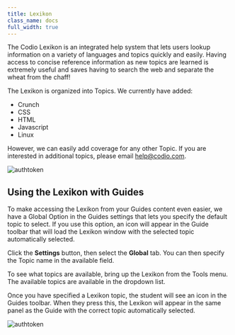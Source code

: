 ```yaml
---
title: Lexikon
class_name: docs
full_width: true
---
```


The Codio Lexikon is an integrated help system that lets users lookup information on a variety of languages and topics quickly and easily. Having access to concise reference information as new topics are learned is extremely useful and saves having to search the web and separate the wheat from the chaff!

The Lexikon is organized into Topics. 
We currently have added:

- Crunch
- CSS
- HTML
- Javascript
- Linux

However, we can easily add coverage for any other Topic. If you are interested in additional topics, please email help@codio.com.

<img alt="authtoken" src="/img/docs/lexicon.png" class="simple"/>

## Using the Lexikon with Guides
To make accessing the Lexikon from your Guides content even easier, we have a Global Option in the Guides settings that lets you specify the default topic to select. If you use this option, an icon will appear in the Guide toolbar that will load the Lexikon window with the selected topic automatically selected.

Click the **Settings** button, then select the **Global** tab. You can then specify the Topic name in the available field. 

To see what topics are available, bring up the Lexikon from the Tools menu. The available topics are available in the dropdown list.

Once you have specified a Lexikon topic, the student will see an icon in the Guides toolbar. When they press this, the Lexikon will appear in the same panel as the Guide with the correct topic automatically selected.

<img alt="authtoken" src="/img/docs/guides/lexicon.png" class="simple"/>